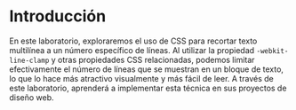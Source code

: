 # Introducción

En este laboratorio, exploraremos el uso de CSS para recortar texto multilínea a un número específico de líneas. Al utilizar la propiedad `-webkit-line-clamp` y otras propiedades CSS relacionadas, podemos limitar efectivamente el número de líneas que se muestran en un bloque de texto, lo que lo hace más atractivo visualmente y más fácil de leer. A través de este laboratorio, aprenderá a implementar esta técnica en sus proyectos de diseño web.
